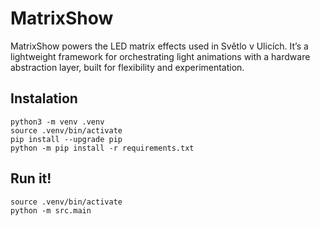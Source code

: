 # MatrixShow

MatrixShow powers the LED matrix effects used in Světlo v Ulicích.
It’s a lightweight framework for orchestrating light animations with a hardware abstraction layer, built for flexibility and experimentation. 

## Instalation
```shell
python3 -m venv .venv
source .venv/bin/activate
pip install --upgrade pip
python -m pip install -r requirements.txt
```

## Run it!
```shell
source .venv/bin/activate
python -m src.main
```
